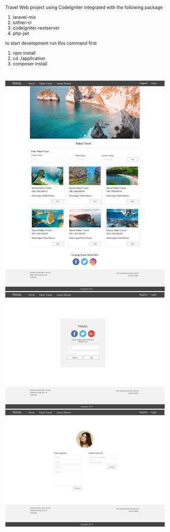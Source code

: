  Travel Web project using CodeIgniter integrated with the following package

1. laravel-mix
2. luthier-ci
3. codeigniter-restserver
4. php-jwt

to start development
run this command first

1. npm install
2. cd ./application
3. composer install

</br>

![drawing](mockup/travel_page.png?raw=true)
![drawing](mockup/login_page.png?raw=true)
![drawing](mockup/profile_page.png?raw=true)
